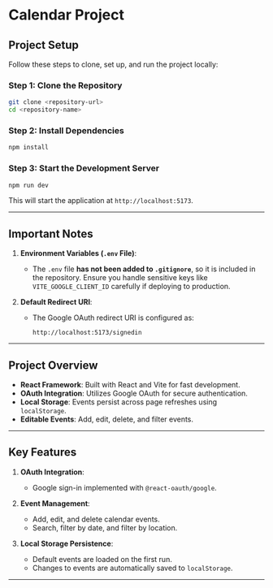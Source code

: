# Calendar Project

## **Project Setup**

Follow these steps to clone, set up, and run the project locally:

### **Step 1: Clone the Repository**

```bash
git clone <repository-url>
cd <repository-name>
```

### **Step 2: Install Dependencies**

```bash
npm install
```

### **Step 3: Start the Development Server**

```bash
npm run dev
```

This will start the application at `http://localhost:5173`.

---

## **Important Notes**

1. **Environment Variables (`.env` File)**:

   - The `.env` file **has not been added to `.gitignore`**, so it is included in the repository. Ensure you handle sensitive keys like `VITE_GOOGLE_CLIENT_ID` carefully if deploying to production.

2. **Default Redirect URI**:
   - The Google OAuth redirect URI is configured as:
     ```
     http://localhost:5173/signedin
     ```

---

## **Project Overview**

- **React Framework**: Built with React and Vite for fast development.
- **OAuth Integration**: Utilizes Google OAuth for secure authentication.
- **Local Storage**: Events persist across page refreshes using `localStorage`.
- **Editable Events**: Add, edit, delete, and filter events.

---

## **Key Features**

1. **OAuth Integration**:

   - Google sign-in implemented with `@react-oauth/google`.

2. **Event Management**:

   - Add, edit, and delete calendar events.
   - Search, filter by date, and filter by location.

3. **Local Storage Persistence**:
   - Default events are loaded on the first run.
   - Changes to events are automatically saved to `localStorage`.

---
